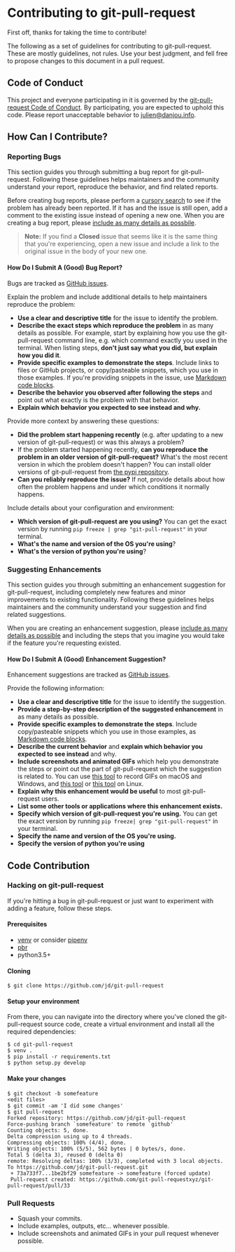 # Contributing to git-pull-request

First off, thanks for taking the time to contribute!

The following as a set of guidelines for contributing to git-pull-request.
These are mostly guidelines, not rules. Use your best judgment, and fell
free to propose changes to this document in a pull request.

## Code of Conduct

This project and everyone participating in it is governed
by the [git-pull-request Code of Conduct](CODE_OF_CONDUCT.md).
By participating, you are expected to uphold this code.
Please report unacceptable behavior to [julien@danjou.info](mailto:julien@danjou.info).

## How Can I Contribute?

### Reporting Bugs

This section guides you through submitting a bug report for git-pull-request.
Following these guidelines helps maintainers and the community
understand your report, reproduce the behavior, and find related reports.

Before creating bug reports, please perform a
[cursory search](https://github.com/jd/git-pull-request/issues?q=is%3Aissue%20is%3Aopen%20)
to see if the problem has already been reported.
If it has and the issue is still open, add a comment to
the existing issue instead of opening a new one.
When you are creating a bug report, please [include as many details as possbile](#how-do-i-submit-a-good-bug-report).

> **Note:** If you find a **Closed** issue that seems like it is the same thing that you're experiencing, open a new issue and include a link to the original issue in the body of your new one.

#### How Do I Submit A (Good) Bug Report?

Bugs are tracked as [GitHub issues](https://guides.github.com/features/issues/).

Explain the problem and include additional details to help maintainers reproduce the problem:

* **Use a clear and descriptive title** for the issue to identify the problem.
* **Describe the exact steps which reproduce the problem** in as many details as possible. For example, start by explaining how you use the git-pull-request command line, e.g. which command exactly you used in the terminal. When listing steps, **don't just say what you did, but explain how you did it**.
* **Provide specific examples to demonstrate the steps**. Include links to files or GitHub projects, or copy/pasteable snippets, which you use in those examples. If you're providing snippets in the issue, use [Markdown code blocks](https://help.github.com/articles/markdown-basics/#multiple-lines).
* **Describe the behavior you observed after following the steps** and point out what exactly is the problem with that behavior.
* **Explain which behavior you expected to see instead and why.**


Provide more context by answering these questions:

* **Did the problem start happening recently** (e.g. after updating to a new version of git-pull-request) or was this always a problem?
* If the problem started happening recently, **can you reproduce the problem in an older version of git-pull-request?** What's the most recent version in which the problem doesn't happen? You can install older versions of git-pull-request from [the pypi repository](https://pypi.python.org/pypi/git-pull-request/).
* **Can you reliably reproduce the issue?** If not, provide details about how often the problem happens and under which conditions it normally happens.

Include details about your configuration and environment:

* **Which version of git-pull-request are you using?** You can get the exact version by running `pip freeze | grep "git-pull-request"` in your terminal.
* **What's the name and version of the OS you're using**?
* **What's the version of python you're using**?

### Suggesting Enhancements

This section guides you through submitting an enhancement suggestion for git-pull-request, including completely new features and minor improvements to existing functionality. Following these guidelines helps maintainers and the community understand your suggestion and find related suggestions.

When you are creating an enhancement suggestion, please [include as many details as possible](#how-do-i-submit-a-good-enhancement-suggestion) and including the steps that you imagine you would take if the feature you're requesting existed.

#### How Do I Submit A (Good) Enhancement Suggestion?

Enhancement suggestions are tracked as [GitHub issues](https://guides.github.com/features/issues/).

Provide the following information:

* **Use a clear and descriptive title** for the issue to identify the suggestion.
* **Provide a step-by-step description of the suggested enhancement** in as many details as possible.
* **Provide specific examples to demonstrate the steps**. Include copy/pasteable snippets which you use in those examples, as [Markdown code blocks](https://help.github.com/articles/markdown-basics/#multiple-lines).
* **Describe the current behavior** and **explain which behavior you expected to see instead** and why.
* **Include screenshots and animated GIFs** which help you demonstrate the steps or point out the part of git-pull-request which the suggestion is related to. You can use [this tool](https://www.cockos.com/licecap/) to record GIFs on macOS and Windows, and [this tool](https://github.com/colinkeenan/silentcast) or [this tool](https://github.com/GNOME/byzanz) on Linux.
* **Explain why this enhancement would be useful** to most git-pull-request users.
* **List some other tools or applications where this enhancement exists.**
* **Specify which version of git-pull-request you're using.** You can get the exact version by running `pip freeze| grep "git-pull-request"` in your terminal.
* **Specify the name and version of the OS you're using.**
* **Specify the version of python you're using**

## Code Contribution

### Hacking on git-pull-request

If you're hitting a bug in git-pull-request or just want to experiment with adding a feature, follow these steps.

#### Prerequisites

- [venv](https://docs.python.org/3/library/venv.html) or consider [pipenv](https://github.com/kennethreitz/pipenv)
- [pbr](https://docs.openstack.org/pbr/latest/)
- python3.5+

#### Cloning

``` command-line
$ git clone https://github.com/jd/git-pull-request
```

#### Setup your environment

From there, you can navigate into the directory where you've cloned the git-pull-request source code, create a virtual environment and install all the required dependencies:

``` command-line
$ cd git-pull-request
$ venv .
$ pip install -r requirements.txt
$ python setup.py develop
```

#### Make your changes

``` command-line
$ git checkout -b somefeature
<edit files>
$ git commit -am 'I did some changes'
$ git pull-request
Forked repository: https://github.com/jd/git-pull-request
Force-pushing branch `somefeature' to remote `github'
Counting objects: 5, done.
Delta compression using up to 4 threads.
Compressing objects: 100% (4/4), done.
Writing objects: 100% (5/5), 562 bytes | 0 bytes/s, done.
Total 5 (delta 3), reused 0 (delta 0)
remote: Resolving deltas: 100% (3/3), completed with 3 local objects.
To https://github.com/jd/git-pull-request.git
 + 73a733f7...1be2bf29 somefeature -> somefeature (forced update)
 Pull-request created: https://github.com/git-pull-requestxyz/git-pull-request/pull/33
```

### Pull Requests

* Squash your commits.
* Include examples, outputs, etc... whenever possible.
* Include screenshots and animated GIFs in your pull request whenever possible.
